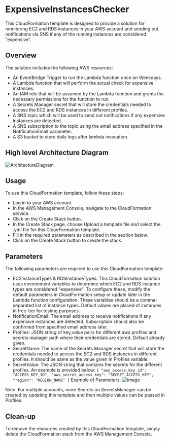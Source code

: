 # ExpensiveInstancesChecker
This CloudFormation template is designed to provide a solution for monitoring EC2 and RDS instances in your AWS account and sending out notifications via SNS if any of the running instances are considered "expensive".

## Overview
The solution includes the following AWS resources:

* An EventBridge Trigger to run the Lambda function once on Weekdays.
* A Lambda function that will perform the actual check for expensive instances.
* An IAM role that will be assumed by the Lambda function and grants the necessary permissions for the function to run.
* A Secrets Manager secret that will store the credentials needed to access the EC2 and RDS instances in different profiles.
* A SNS topic which will be used to send out notifications if any expensive instances are detected.
* A SNS subscription to the topic using the email address specified in the NotificationEmail parameter.
* A S3 bucket to store daily logs after lambda invocation.

## High level Architecture Diagram
![ArchitectureDiagram](https://user-images.githubusercontent.com/55794242/218303749-7d4f043d-4df4-47be-a9bf-eea66150cd0a.png)


## Usage
To use this CloudFormation template, follow these steps:

* Log in to your AWS account.
* In the AWS Management Console, navigate to the CloudFormation service.
* Click on the Create Stack button.
* In the Create Stack page, choose Upload a template file and select the .yml file for this CloudFormation template.
* Fill in the required parameters as described in the section below.
* Click on the Create Stack button to create the stack.


## Parameters
The following parameters are required to use this CloudFormation template:

* EC2InstanceTypes & RDSInstanceTypes: This CloudFormation solution uses environment variables to determine which EC2 and RDS instance types are considered "expensive". To configure these, modify the default parameters in CloudFormation setup or update later in the Lambda function configuration. These variables should be a comma-separated list of instance types. Default values are placed of instances in free-tier for testing purposes.
* NotificationEmail: The email address to receive notifications if any expensive instances are detected. Subscription should also be confirmed from specified email address later.
* Profiles: JSON string of key,value pairs for different aws profiles and secrets manager path where their credentials are stored. Default already given.
* SecretName: The name of the Secrets Manager secret that will store the credentials needed to access the EC2 and RDS instances in different profiles. It should be same as the value given in Profiles variable.
* SecretValue: The JSON string that contains the secrets for the different profiles. An example is provided below:
`{
    "aws_access_key_id": "ACCESS_KEY_ID",
    "aws_secret_access_key": "SECRET_ACCESS_KEY",
    "region": "REGION_NAME"
}`
Example of Parameters:
![image](https://user-images.githubusercontent.com/55794242/218304023-de7e4346-1cfc-438b-a823-c252f2f36d47.png)

Note: For multiple accounts, more Secrets on SecretsManager can be created by updating this template and then multiple values can be passed in Profiles.

## Clean-up
To remove the resources created by this CloudFormation template, simply delete the CloudFormation stack from the AWS Management Console.
